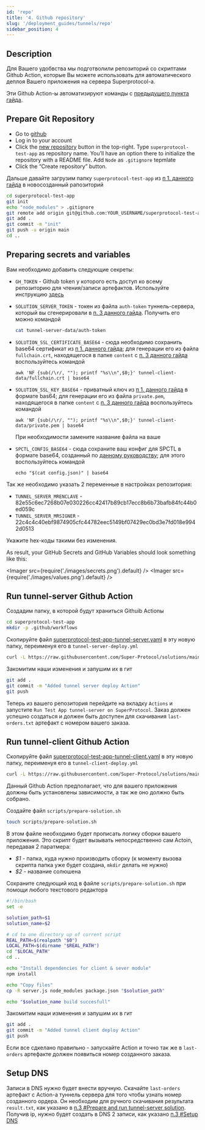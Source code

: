 ```yaml
---
id: 'repo'
title: '4. Github repository'
slug: '/deployment_guides/tunnels/repo'
sidebar_position: 4
---
```


## Description

Для Вашего удобвства мы подготволили репозиторий со скриптами Github Action, которые Вы можете использовать для автоматического деплоя Вашего приложения на сервера Superprotocol-а.

Эти Github Action-ы автоматизируют команды с [предыдущего пункта гайда](/developers/deployment_guides/tunnels/manual_run).

## Prepare Git Repository

- Go to [github](https://github.com)
- Log in to your account
- Click the [new repository](https://github.com/new) button in the top-right. Type `superprotocol-test-app` as repository name. You’ll have an option there to initialize the repository with a README file. Add `Node` as `.gitignore` tepmlate
- Click the “Create repository” button.

Дальше давайте загрузим папку `superprotocol-test-app` из [п 1. данного гайда](/developers/deployment_guides/tunnels/preparing) в новосозданный рапозиторий

```bash
cd superprotocol-test-app
git init
echo "node_modules" > .gitignore
git remote add origin git@github.com:YOUR_USERNAME/superprotocol-test-app
git add .
git commit -m "init"
git push -u origin main
cd ..
```

## Preparing secrets and variables

Вам необходимо добавить следующие секреты:

- `GH_TOKEN` - Github token у которого есть доступ ко всему репозиторию для чтения/записи артефактов. Используйте инструкцию [здесь](https://docs.github.com/en/enterprise-server@3.6/authentication/keeping-your-account-and-data-secure/managing-your-personal-access-tokens)
- `SOLUTION_SERVER_TOKEN` - токен из файла `auth-token` туннель-сервера, который вы сгенерировали в [п. 3 данного гайда](/developers/deployment_guides/tunnels/manual_run). Получить его можно командой
  ```bash
  cat tunnel-server-data/auth-token
  ```
- `SOLUTION_SSL_CERTIFICATE_BASE64` - сюда необходимо сохранить base64 сертификат из [п 1. данного гайда](/developers/deployment_guides/tunnels/preparing); для генерации его из файла `fullchain.crt`, находящегося в папке `content` с [п. 3 данного гайда](/developers/deployment_guides/tunnels/manual_run) воспользуйтесь командой

  ```
  awk 'NF {sub(/\r/, ""); printf "%s\\n",$0;}' tunnel-client-data/fullchain.crt | base64
  ```

- `SOLUTION_SSL_KEY_BASE64` - приватный ключ из [п 1. данного гайда](/developers/deployment_guides/tunnels/preparing) в формате bas64; для генерации его из файла `private.pem`, находящегося в папке `content` с [п. 3 данного гайда](/developers/deployment_guides/tunnels/manual_run) воспользуйтесь командой

  ```
  awk 'NF {sub(/\r/, ""); printf "%s\\n",$0;}' tunnel-client-data/private.pem | base64
  ```

  При необходимости замените название файла на ваше

- `SPCTL_CONFIG_BASE64` - сюда сохраните ваш конфиг для SPCTL в формате base64, созданный по [данному руководству](/developers/cli_guides/configuring); для этого воспользуйтесь командой
  ```
  echo "$(cat config.json)" | base64
  ```

Так же необходимо указать 2 переменные в настройках репозитория:

- `TUNNEL_SERVER_MRENCLAVE` - 82e55c6ec7268b07e030226cc42417b89cb17ecc8b6b73bafb84fc44b0ed059c
- `TUNNEL_SERVER_MRSIGNER` - 22c4c4c40ebf9874905cfc44782eec5149bf07429ec0bd3e7fd018e9942d0513

Укажите hex-коды такими без изменения.

As result, your GitHub Secrets and GitHub Variables should look something like this:

<Imager src={require('./images/secrets.png').default} />
<Imager src={require('./images/values.png').default} />

## Run tunnel-server Github Action

Создадим папку, в которой будут храниться Githuib Actionы

```bash
cd superprotocol-test-app
mkdir -p .github/workflows
```

Скопируйте файл [superprotocol-test-app-tunnel-server.yaml](https://github.com/Super-Protocol/solutions/blob/main/Tunnel%20Client/examples/Github%20Actions/superprotocol-test-app-tunnel-server.yml) в эту новую папку, переименуя его в `tunnel-server-deploy.yml`

```bash
curl -L https://raw.githubusercontent.com/Super-Protocol/solutions/main/Tunnel%20Client/examples/Github%20Actions/superprotocol-test-app-tunnel-server.yml -o .github/workflows/tunnel-server-deploy.yml
```

Закомитим наши изменения и запушим их в гит

```bash
git add .
git commit -m "Added tunnel server deploy Action"
git push
```

Теперь из вашего репозитория перейдите на вкладку `Actions` и запустите `Run Test App tunnel-server on SuperProtocol`. Заказ должен успешно создаться и должен быть доступен для скачивания `last-orders.txt` артефакт с номером вашего заказа.

## Run tunnel-client Github Action

Скопируйте файл [superprotocol-test-app-tunnel-client.yaml](https://github.com/Super-Protocol/solutions/blob/main/Tunnel%20Client/examples/Github%20Actions/superprotocol-test-app-tunnel-client.yml) в эту новую папку, переименуя его в `tunnel-client-deploy.yml`

```bash
curl -L https://raw.githubusercontent.com/Super-Protocol/solutions/main/Tunnel%20Client/examples/Github%20Actions/superprotocol-test-app-tunnel-client.yml -o .github/workflows/tunnel-client-deploy.yml
```

Данный Github Action предполагает, что для вашего приложения должны быть установлены зависимости, а так же оно должно быть собрано.

Создайте файл `scripts/prepare-solution.sh`

```bash
touch scripts/prepare-solution.sh
```

В этом файле необходимо будет прописать логику сборки вашего приложения. Это скрипт будет вызывать непосредственно сам Actoin, передавая 2 паратмера:

- _$1_ - папка, куда нужно производить сборку (к моменту вызова скрипта папка уже будет создана, `mkdir` делать не нужно)
- _$2_ - название солюшена

Сохраните следующий код в файле `scripts/prepare-solution.sh` при помощи любого текстового редактора

```bash title="prepare-solution.sh"
#!/bin/bash
set -e

solution_path=$1
solution_name=$2

# cd to one directory up of current script
REAL_PATH=$(realpath "$0")
LOCAL_PATH=$(dirname "$REAL_PATH")
cd "$LOCAL_PATH"
cd ..

echo "Install dependencies for client & sever module"
npm install

echo "Copy files"
cp -R server.js node_modules package.json "$solution_path"

echo "$solution_name build succesfull"
```

Закомитим наши изменения и запушим их в гит

```bash
git add .
git commit -m "Added tunnel client deploy Action"
git push
```

Если все сдкелано правильно - запускайте Action и точно так же в `last-orders` артефакте должен появиться номер созданного заказа.

## Setup DNS

Записи в DNS нужно будет внести вручную. Скачайте `last-orders` артефакт с Action-а туннель сервера для того чтобы узнать номер созданного ордера. Он необходим для ручного скачивания результата `result.txt`, как указано в [п.3 #Prepare and run tunnel-server solution](/developers/deployment_guides/tunnels/manual_run#prepare-and-run-tunnel-server-solution).
Получив ip, нужно будет создать в DNS 2 записи, как указано [п.3 #Setup DNS](/developers/deployment_guides/tunnels/manual_run#setup-dns)
